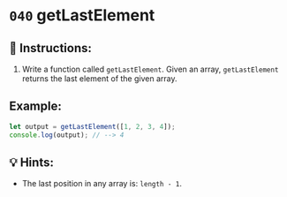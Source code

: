 # `040` getLastElement

## 📝 Instructions:

1. Write a function called `getLastElement`. Given an array, `getLastElement` returns the last element of the given array.

## Example:

```Javascript
let output = getLastElement([1, 2, 3, 4]);
console.log(output); // --> 4
```

## 💡 Hints:

+ The last position in any array is: `length - 1`.
